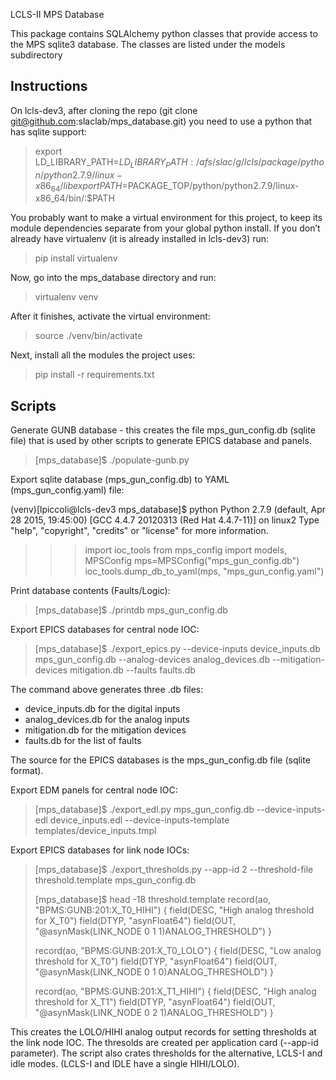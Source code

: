 LCLS-II MPS Database 

This package contains SQLAlchemy python classes that provide access to the
MPS sqlite3 database. The classes are listed under the models subdirectory

Instructions
------------

On lcls-dev3, after cloning the repo (git clone git@github.com:slaclab/mps_database.git)
you need to use a python that has sqlite support:

> export LD_LIBRARY_PATH=$LD_LIBRARY_PATH:/afs/slac/g/lcls/package/python/python2.7.9/linux-x86_64/lib
> export PATH=$PACKAGE_TOP/python/python2.7.9/linux-x86_64/bin/:$PATH

You probably want to make a virtual environment for this project, to keep its module
dependencies separate from your global python install.  If you don’t already have
virtualenv (it is already installed in lcls-dev3) run:
> pip install virtualenv

Now, go into the mps_database directory and run:
> virtualenv venv

After it finishes, activate the virtual environment:
> source ./venv/bin/activate

Next, install all the modules the project uses:
> pip install -r requirements.txt

Scripts
-------

Generate GUNB database - this creates the file mps_gun_config.db (sqlite file) that is used by other scripts to generate EPICS database and panels.

> [mps_database]$ ./populate-gunb.py

Export sqlite database (mps_gun_config.db) to YAML (mps_gun_config.yaml) file:

(venv)[lpiccoli@lcls-dev3 mps_database]$ python
Python 2.7.9 (default, Apr 28 2015, 19:45:00)
[GCC 4.4.7 20120313 (Red Hat 4.4.7-11)] on linux2
Type "help", "copyright", "credits" or "license" for more information.
>>> import ioc_tools
>>> from mps_config import models, MPSConfig
>>> mps=MPSConfig("mps_gun_config.db")
>>> ioc_tools.dump_db_to_yaml(mps, "mps_gun_config.yaml")

Print database contents (Faults/Logic):

> [mps_database]$ ./printdb mps_gun_config.db

Export EPICS databases for central node IOC:

> [mps_database]$ ./export_epics.py --device-inputs device_inputs.db mps_gun_config.db --analog-devices analog_devices.db --mitigation-devices mitigation.db --faults faults.db

The command above generates three .db files:
- device_inputs.db for the digital inputs
- analog_devices.db for the analog inputs
- mitigation.db for the mitigation devices
- faults.db for the list of faults

The source for the EPICS databases is the mps_gun_config.db file (sqlite format).

Export EDM panels for central node IOC:

> [mps_database]$ ./export_edl.py mps_gun_config.db --device-inputs-edl device_inputs.edl --device-inputs-template templates/device_inputs.tmpl

Export EPICS databases for link node IOCs:

> [mps_database]$ ./export_thresholds.py --app-id 2 --threshold-file threshold.template mps_gun_config.db
>
>[mps_database]$ head -18 threshold.template
>record(ao, "BPMS:GUNB:201:X_T0_HIHI") {
>  field(DESC, "High analog threshold for X_T0")
>  field(DTYP, "asynFloat64")
>  field(OUT, "@asynMask(LINK_NODE 0 1 1)ANALOG_THRESHOLD")
>}
>
>record(ao, "BPMS:GUNB:201:X_T0_LOLO") {
>  field(DESC, "Low analog threshold for X_T0")
>  field(DTYP, "asynFloat64")
>  field(OUT, "@asynMask(LINK_NODE 0 1 0)ANALOG_THRESHOLD")
>}
>
>record(ao, "BPMS:GUNB:201:X_T1_HIHI") {
>  field(DESC, "High analog threshold for X_T1")
>  field(DTYP, "asynFloat64")
>  field(OUT, "@asynMask(LINK_NODE 0 2 1)ANALOG_THRESHOLD")
>}

This creates the LOLO/HIHI analog output records for setting thresholds at the link node IOC. The thresolds are created per application card (--app-id parameter). The script also crates thresholds for the alternative, LCLS-I and idle modes. (LCLS-I and IDLE have a single HIHI/LOLO).

